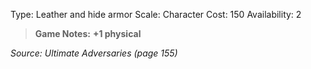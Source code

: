 Type: Leather and hide armor
Scale: Character
Cost: 150
Availability: 2

> **Game Notes:** 
> **+1 physical** 

*Source: Ultimate Adversaries (page 155)*